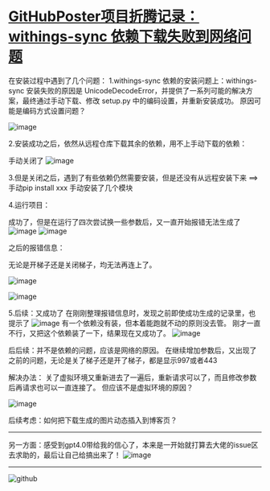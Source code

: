 # [GitHubPoster项目折腾记录：withings-sync 依赖下载失败到网络问题](https://github.com/QiYongchuan/MyGitBlog/issues/64)

在安装过程中遇到了几个问题：
1.withings-sync 依赖的安装问题上：withings-sync 安装失败的原因是 UnicodeDecodeError，并提供了一系列可能的解决方案，最终通过手动下载、修改 setup.py 中的编码设置，并重新安装成功。  原因可能是编码方式设置问题？

![image](https://github.com/QiYongchuan/MyGitBlog/assets/105039020/406db6e6-ea6c-4243-9c60-fa1a0dfff20d)

2.安装成功之后，依然从远程仓库下载其余的依赖，用不上手动下载的依赖：

手动关闭了
![image](https://github.com/QiYongchuan/MyGitBlog/assets/105039020/bca6f36e-91e2-4858-9ed5-d3dc9cf91296)

3.但是关闭之后，遇到了有些依赖仍然需要安装，但是还没有从远程安装下来  ==>  手动pip install xxx   手动安装了几个模块


4.运行项目：

成功了，但是在运行了四次尝试换一些参数后，又一直开始报错无法生成了
![image](https://github.com/QiYongchuan/MyGitBlog/assets/105039020/52454f9f-69db-40b6-8554-a62325050b8f)
![image](https://github.com/QiYongchuan/MyGitBlog/assets/105039020/6e20b5da-c4a4-4c2a-be87-74b1ab5490d7)

之后的报错信息：

无论是开梯子还是关闭梯子，均无法再连上了。

![image](https://github.com/QiYongchuan/MyGitBlog/assets/105039020/7b3d3fd4-5df0-4c6b-8dfd-60b22ac964df)

![image](https://github.com/QiYongchuan/MyGitBlog/assets/105039020/f68faebc-05dd-4eff-b5fb-61dfef2fdcc6)


5.后续：又成功了
在刚刚整理报错信息时，发现之前即使成功生成的记录里，也提示了
![image](https://github.com/QiYongchuan/MyGitBlog/assets/105039020/ac573b12-e5e1-4af6-89f9-89d87e953cc3)
有一个依赖没有装，但本着能跑就不动的原则没去管。
刚才一直不行，又把这个依赖装了一下，结果现在又成功了。
![image](https://github.com/QiYongchuan/MyGitBlog/assets/105039020/4e42463e-4bcb-420e-b37b-16583bfebb80)

后后续：并不是依赖的问题，应该是网络的原因。
在继续增加参数后，又出现了之前的问题，无论是关了梯子还是开了梯子，都是显示997或者443

解决办法：
关了虚拟环境又重新进去了一遍后，重新请求可以了，而且修改参数后再请求也可以一直连接了。
但应该不是虚拟环境的原因？

![image](https://github.com/QiYongchuan/MyGitBlog/assets/105039020/43c6dd95-e609-4e1d-bdd7-4600db380821)


后续考虑：如何把下载生成的图片动态插入到博客页？

---

另一方面：感受到gpt4.0带给我的信心了，本来是一开始就打算去大佬的issue区去求助的，最后让自己给搞出来了！
![image](https://github.com/QiYongchuan/MyGitBlog/assets/105039020/40f764e3-2b93-4c6a-9954-6009c95a3eaf)


---

![github](https://github.com/QiYongchuan/MyGitBlog/assets/105039020/cce123e1-cd9f-4ff8-8caf-1a97c2f09e1d)
